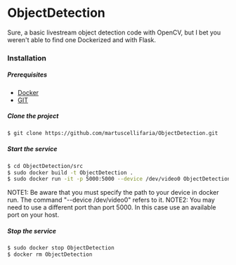 # ObjectDetection
Sure, a basic livestream object detection code with OpenCV, but I bet you weren't able to find one Dockerized and with Flask.

### Installation
##### Prerequisites
- [Docker](https://docs.docker.com/v17.09/engine/installation/#supported-platforms)
- [GIT](https://git-scm.com/book/en/v2/Getting-Started-Installing-Git)

##### Clone the project

```sh
$ git clone https://github.com/martuscellifaria/ObjectDetection.git
```


##### Start the service
```sh
$ cd ObjectDetection/src
$ sudo docker build -t ObjectDetection .
$ sudo docker run -it -p 5000:5000 --device /dev/video0 ObjectDetection
```
NOTE1: Be aware that you must specify the path to your device in docker run. The command "--device /dev/video0" refers to it. 
NOTE2: You may need to use a different port than port 5000. In this case use an available port on your host.


##### Stop the service
```sh
$ sudo docker stop ObjectDetection
$ docker rm ObjectDetection
```
